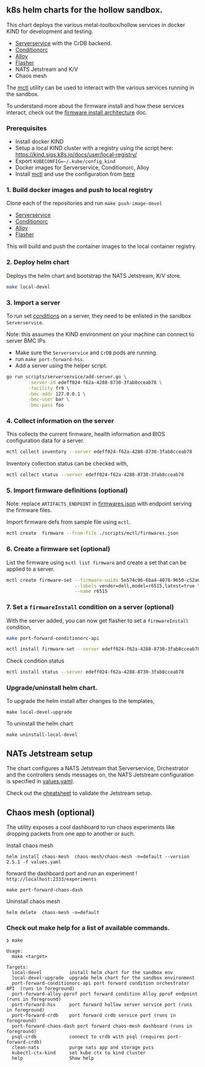 ## k8s helm charts for the hollow sandbox.

This chart deploys the various metal-toolbox/hollow services in docker KIND for development and testing.

 - [Serverservice](https://github.com/metal-toolbox/hollow-serverservice) with the CrDB backend.
 - [Conditionorc](https://github.com/metal-toolbox/conditionorc)
 - [Alloy](https://github.com/metal-toolbox/alloy)
 - [Flasher](https://github.com/metal-toolbox/flasher/)
 - NATS Jetstream and K/V
 - Chaos mesh

The [mctl](https://github.com/metal-toolbox/mctl/) utility can be used to interact with the various services running in the sandbox.

To understand more about the firmware install and how these services interact, check out the [firmware install architecture](https://github.com/metal-toolbox/architecture/blob/main/firmware-install-service.md) doc.

### Prerequisites

- Install docker KIND
- Setup a local KIND cluster with a registry using the script here: https://kind.sigs.k8s.io/docs/user/local-registry/
- Export `KUBECONFIG=~/.kube/config_kind`
- Docker images for Serverservice, Conditionorc, Alloy
- Install [mctl](https://github.com/metal-toolbox/mctl#getting-started) and use the configuration from [here](https://github.com/metal-toolbox/sandbox/tree/main/scripts/mctl)

### 1. Build docker images and push to local registry

Clone each of the repositories and run `make push-image-devel`

 - [Serverservice](https://github.com/metal-toolbox/hollow-serverservice)
 - [Conditionorc](https://github.com/metal-toolbox/conditionorc)
 - [Alloy](https://github.com/metal-toolbox/alloy)
 - [Flasher](https://github.com/metal-toolbox/flasher/)

This will build and push the container images to the local container registry.


### 2. Deploy helm chart

Deploys the helm chart and bootstrap the NATS Jetstream, K/V store.

```sh
make local-devel
```

### 3. Import a server

To run set [conditions](https://github.com/metal-toolbox/architecture/blob/main/firmware-install-service.md#conditions) on a server, they need to be enlisted in the sandbox `Serverservice`.

Note: this assumes the KIND environment on your machine can connect to server BMC IPs.

- Make sure the `Serverservice` and `CrDB` pods are running.
- run `make port-forward-hss`.
- Add a server using the helper script.

```sh
go run scripts/serverservice/add-server.go \
        -server-id edeff024-f62a-4288-8730-3fab8cceab78 \
        -facility fr9 \
        -bmc-addr 127.0.0.1 \
        -bmc-user bar \
        -bmc-pass foo
```

### 4. Collect information on the server

This collects the current firmware, health information and BIOS configuration data for a server.

```sh
mctl collect inventory --server edeff024-f62a-4288-8730-3fab8cceab78
```

Inventory collection status can be checked with,

```sh
mctl collect status --server edeff024-f62a-4288-8730-3fab8cceab78
```

### 5. Import firmware definitions (optional)

Note: replace `ARTIFACTS_ENDPOINT` in [firmwares.json](./scripts/mctl/firmwares.json) with endpoint serving the firmware files.

Import firmware defs from sample file using `mctl`.

```sh
mctl create  firmware --from-file ./scripts/mctl/firmwares.json
```

### 6. Create a firmware set (optional)

List the firmware using `mctl list firmware` and create a set that can be applied to a server.

```sh
mctl create firmware-set --firmware-uuids 5e574c96-6ba4-4078-9650-c52a64cc8cba,a7e86975-11a4-433d-9170-af53fcfc79bd \
                         --labels vendor=dell,model=r6515,latest=true \
                         --name r6515
```

### 7. Set a `firmwareInstall` condition on a server (optional)

With the server added, you can now get flasher to set a `firmwareInstall` condition,

```sh
make port-forward-conditionorc-api
```

```sh
mctl install firmware-set --server edeff024-f62a-4288-8730-3fab8cceab78
```

Check condition status

```sh
mctl install status --server edeff024-f62a-4288-8730-3fab8cceab78
```

### Upgrade/uninstall helm chart.

To upgrade the helm install after changes to the templates,

```
make local-devel-upgrade
```

To uninstall the helm chart

```
make uninstall-local-devel
```

## NATs Jetstream setup

The chart configures a NATS Jetstream that Serverservice, Orchestrator and the
controllers sends messages on, the NATS Jetstream configuration is specified in [values.yaml](values.yaml).

Check out the [cheatsheet](notes/cheatsheet.md) to validate the Jetstream setup.

## Chaos mesh (optional)

The utility exposes a cool dashboard to run chaos experiments like dropping packets
from one app to another or such.


Install chaos mesh
```
helm install chaos-mesh  chaos-mesh/chaos-mesh -n=default --version 2.5.1 -f values.yaml
```


forward the dashboard port and run an experiment ! `http://localhost:2333/experiments`
```
make port-forward-chaos-dash
```

Uninstall chaos mesh
```
helm delete  chaos-mesh -n=default
```

### Check out make help for a list of available commands.

```
❯ make

Usage:
  make <target>

Targets:
  local-devel          install helm chart for the sandbox env
  local-devel-upgrade  upgrade helm chart for the sandbox environment
  port-forward-conditionorc-api port forward condition orchestrator API  (runs in foreground)
  port-forward-alloy-pprof port forward condition Alloy pprof endpoint  (runs in foreground)
  port-forward-hss     port forward hollow server service port (runs in foreground)
  port-forward-crdb    port forward crdb service port (runs in foreground)
  port-forward-chaos-dash port forward chaos-mesh dashboard (runs in foreground)
  psql-crdb            connect to crdb with psql (requires port-forward-crdb)
  clean-nats           purge nats app and storage pvcs
  kubectl-ctx-kind     set kube ctx to kind cluster
  help                 Show help
```

